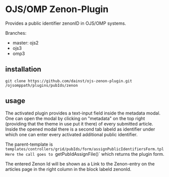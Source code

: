 # OJS/OMP Zenon-Plugin

Provides a public identifier zenonID in OJS/OMP systems.

Branches:
 * master: ojs2
 * ojs3
 * omp3

## installation

    git clone https://github.com/dainst/ojs-zenon-plugin.git /ojsomppath/plugins/pubIds/zenon    
    
## usage

The activated plugin provides a text-input field inside the metadata modal. One can open the modal by clicking on "metadata"  on the top right (providing that the theme in use put it there) of every submitted article. Inside the opened modal there is a second tab labeld as identifier under which one can enter every activated additional public identifier. 

The parent-template is `templates/controllers/grid/pubIds/form/assignPublicIdentifiersForm.tpl
Here the call goes to `getPubIdAssignFile()` which returns the plugin form.

The entered Zenon Id will be shown as a Link to the Zenon-entry on the articles page in the right column in the block labeld zenonId. 
